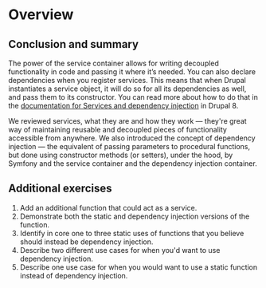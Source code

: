 <!--
{
"name" : "drupal-8-dependency-injection-summary",
"version" : "0.0.1",
"title" : "Lesson 8.4 - Conclusion and other information",
"description" : "TBD",
"freshnessDate" : 2015-12-11,
"homepage" : "https://docs.acquia.com/articles/drupal-8-dependency-injection-summary",
"canonicalSource" : "https://docs.acquia.com/articles/drupal-8-dependency-injection-summary",
"license" : "CC BY-SA"
}
-->

<!-- @section -->

# Overview

<!-- @section -->

## Conclusion and summary

The power of the service container allows for writing decoupled functionality in code and passing it where it’s needed. You can also declare dependencies when you register services. This means that when Drupal instantiates a service object, it will do so for all its dependencies as well, and pass them to its constructor. You can read more about how to do that in the [documentation for Services and dependency injection](https://www.drupal.org/node/2133171) in Drupal 8.

We reviewed services, what they are and how they work — they're great way of maintaining reusable and decoupled pieces of functionality accessible from anywhere. We also introduced the concept of dependency injection — the equivalent of passing parameters to procedural functions, but done using constructor methods (or setters), under the hood, by Symfony and the service container and the dependency injection container.

<!-- @section -->

## Additional exercises

1.  Add an additional function that could act as a service.
2.  Demonstrate both the static and dependency injection versions of the function.
3.  Identify in core one to three static uses of functions that you believe should instead be dependency injection.
4.  Describe two different use cases for when you'd want to use dependency injection.
5.  Describe one use case for when you would want to use a static function instead of dependency injection.
